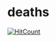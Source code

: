 # deaths

[![HitCount](http://hits.dwyl.com/luciferous/deaths.svg)](http://hits.dwyl.com/luciferous/deaths)

